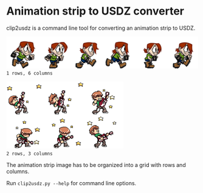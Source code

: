 # Animation strip to USDZ converter

clip2usdz is a command line tool for converting an animation strip to USDZ.  
  
[![](RunningGirl.png)](https://www.codeandweb.com/texturepacker/tutorials/how-to-create-a-sprite-sheet)  
`1 rows, 6 columns`  

[![](GuitarPlayer.png)](https://polycount.com/discussion/98407/spriteplane-a-sprite-sheet-generator-script-for-photoshop)  
`2 rows, 3 columns`  

The animation strip image has to be organized into a grid with rows and columns.  

Run `clip2usdz.py --help` for command line options.  
